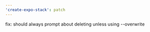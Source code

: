 ```yaml
---
'create-expo-stack': patch
---
```


fix: should always prompt about deleting unless using --overwrite
